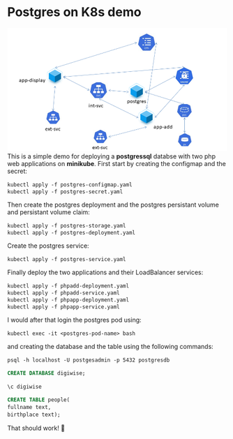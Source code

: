 # Postgres on K8s demo
![Scheme](/images/scheme.png)
This is a simple demo for deploying a **postgressql** databse with two php web applications on **minikube**.
First start by creating the configmap and the secret:
```
kubectl apply -f postgres-configmap.yaml
kubectl apply -f postgres-secret.yaml
```
Then create the postgres deployment and the postgres persistant volume and persistant volume claim:
```
kubectl apply -f postgres-storage.yaml
kubectl apply -f postgres-deployment.yaml
```
Create the postgres service:
```
kubectl apply -f postgres-service.yaml
```
Finally deploy the two applications and their LoadBalancer services:
```
kubectl apply -f phpadd-deployment.yaml
kubectl apply -f phpadd-service.yaml
kubectl apply -f phpapp-deployment.yaml
kubectl apply -f phpapp-service.yaml
```
I would after that login the postgres pod using:
```
kubectl exec -it <postgres-pod-name> bash
```
and creating the database and the table using the following commands:
```
psql -h localhost -U postgesadmin -p 5432 postgresdb
```
```sql
CREATE DATABASE digiwise;
```
```
\c digiwise
```
```sql
CREATE TABLE people(
fullname text,
birthplace text);
```
That should work!
:tada: